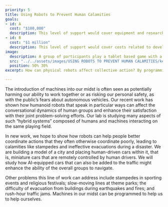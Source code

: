 ```yaml
---
priority: 5
title: Using Robots to Prevent Human Calamities
goals:
- id: A
  cost: "$180,000"
  description: This level of support would cover equipment and research support to design and execute a prototype over a 1- year period, including salary support for research coordinators and the research scientist in our team leading the work.
- id: B
  cost: "$1 million"
  description: This level of support would cover costs related to developing and testing the bot/AI infrastructure (using both navigation and coordination as model systems), including support for research staff, software development, and data analysis over a 3-year period.
image:
  description: A group of participants play a tablet based game with a physical robot.
  src: "../../assets/images/USING ROBOTS TO PREVENT HUMAN CALAMITIES/kevin-marcus-robot-close.jpg"
  position: 50% 30%
excerpt: How can physical robots affect collective action? By programming humanoid robots to speak and act in particular ways, we can modify how the humans observing the robots treat other humans, enhancing our ability to address collective action problems.

---
```


The introduction of machines into our midst is often seen as potentially harming our ability to work together or as risking our personal safety, as with the public’s fears about autonomous vehicles. Our recent work has shown how humanoid robots that speak in particular ways can affect the conversational dynamics of human groups and enhance their satisfaction with their joint problem-solving efforts. Our lab is studying many aspects of such “hybrid systems” composed of humans and machines interacting on the same playing field.

In new work, we hope to show how robots can help people better coordinate actions that they often otherwise coordinate poorly, leading to calamities like stampedes and ineffective evacuations during a disaster. We are building a model of a city and placing human-driven cars within it, that is, miniature cars that are remotely controlled by human drivers. We will study how AI-equipped cars that can also be added to the traffic might enhance the ability of the overall groups to navigate.

Other problems this line of work can address include stampedes in sporting events and religious festivals; slow-moving lines at theme parks; the difficulty of evacuation from buildings during earthquakes and fires; and rush-hour traffic jams. Machines in our midst can be programmed to help us to help ourselves.

